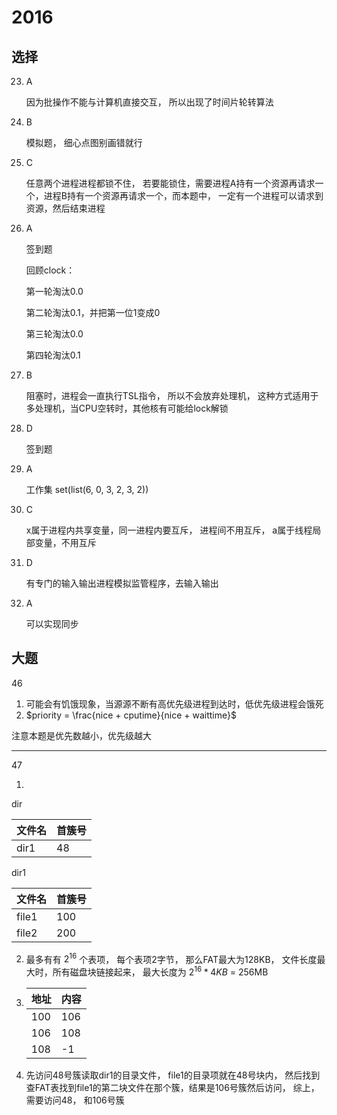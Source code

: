 # 2016

## 选择

23. A

    因为批操作不能与计算机直接交互， 所以出现了时间片轮转算法

24. B

    模拟题， 细心点图别画错就行

25. C

    任意两个进程进程都锁不住， 若要能锁住，需要进程A持有一个资源再请求一个，进程B持有一个资源再请求一个，而本题中， 一定有一个进程可以请求到资源，然后结束进程

26. A

    签到题

    回顾clock：

    第一轮淘汰0.0

    第二轮淘汰0.1，并把第一位1变成0

    第三轮淘汰0.0

    第四轮淘汰0.1

27. B

    阻塞时，进程会一直执行TSL指令， 所以不会放弃处理机， 这种方式适用于多处理机，当CPU空转时，其他核有可能给lock解锁

28. D

    签到题

29. A

    工作集 set(list(6, 0, 3, 2, 3, 2))

30. C

    x属于进程内共享变量，同一进程内要互斥， 进程间不用互斥， a属于线程局部变量，不用互斥

31. D

    有专门的输入输出进程模拟监管程序，去输入输出

32. A

    可以实现同步

## 大题

46

1. 可能会有饥饿现象，当源源不断有高优先级进程到达时，低优先级进程会饿死
2. $priority = \frac{nice + cputime}{nice + waittime}$ 

注意本题是优先数越小，优先级越大

***

47

1. 

dir

| 文件名 | 首簇号 |
| ------ | ------ |
| dir1   | 48     |

dir1

| 文件名 | 首簇号 |
| ------ | ------ |
| file1  | 100    |
| file2  | 200    |

2. 最多有有 $2^{16}$ 个表项， 每个表项2字节， 那么FAT最大为128KB， 文件长度最大时，所有磁盘块链接起来， 最大长度为 $2^{16} * 4KB$ = 256MB

3. | 地址 | 内容 |
   | ---- | ---- |
   | 100  | 106  |
   | 106  | 108  |
   | 108  | -1   |

4. 先访问48号簇读取dir1的目录文件， file1的目录项就在48号块内， 然后找到查FAT表找到file1的第二块文件在那个簇，结果是106号簇然后访问， 综上，需要访问48， 和106号簇